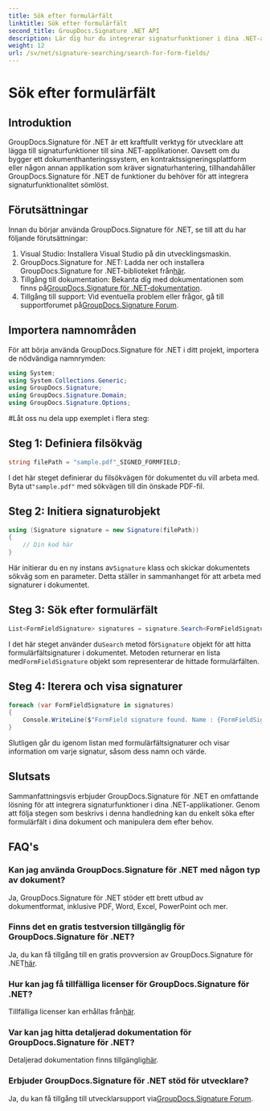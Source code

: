 ```yaml
---
title: Sök efter formulärfält
linktitle: Sök efter formulärfält
second_title: GroupDocs.Signature .NET API
description: Lär dig hur du integrerar signaturfunktioner i dina .NET-applikationer med GroupDocs.Signature for .NET. Följ vårt steg-för-steg för sömlös dokumenthantering.
weight: 12
url: /sv/net/signature-searching/search-for-form-fields/
---
```


# Sök efter formulärfält

## Introduktion
GroupDocs.Signature för .NET är ett kraftfullt verktyg för utvecklare att lägga till signaturfunktioner till sina .NET-applikationer. Oavsett om du bygger ett dokumenthanteringssystem, en kontraktssigneringsplattform eller någon annan applikation som kräver signaturhantering, tillhandahåller GroupDocs.Signature för .NET de funktioner du behöver för att integrera signaturfunktionalitet sömlöst.
## Förutsättningar
Innan du börjar använda GroupDocs.Signature för .NET, se till att du har följande förutsättningar:
1. Visual Studio: Installera Visual Studio på din utvecklingsmaskin.
2.  GroupDocs.Signature for .NET: Ladda ner och installera GroupDocs.Signature for .NET-biblioteket från[här](https://releases.groupdocs.com/signature/net/).
3.  Tillgång till dokumentation: Bekanta dig med dokumentationen som finns på[GroupDocs.Signature för .NET-dokumentation](https://tutorials.groupdocs.com/signature/net/).
4.  Tillgång till support: Vid eventuella problem eller frågor, gå till supportforumet på[GroupDocs.Signature Forum](https://forum.groupdocs.com/c/signature/13).

## Importera namnområden
För att börja använda GroupDocs.Signature för .NET i ditt projekt, importera de nödvändiga namnrymden:
```csharp
using System;
using System.Collections.Generic;
using GroupDocs.Signature;
using GroupDocs.Signature.Domain;
using GroupDocs.Signature.Options;
```
#Låt oss nu dela upp exemplet i flera steg:
## Steg 1: Definiera filsökväg
```csharp
string filePath = "sample.pdf"_SIGNED_FORMFIELD;
```
 I det här steget definierar du filsökvägen för dokumentet du vill arbeta med. Byta ut`"sample.pdf"` med sökvägen till din önskade PDF-fil.
## Steg 2: Initiera signaturobjekt
```csharp
using (Signature signature = new Signature(filePath))
{
    // Din kod här
}
```
 Här initierar du en ny instans av`Signature` klass och skickar dokumentets sökväg som en parameter. Detta ställer in sammanhanget för att arbeta med signaturer i dokumentet.
## Steg 3: Sök efter formulärfält
```csharp
List<FormFieldSignature> signatures = signature.Search<FormFieldSignature>(SignatureType.FormField);
```
 I det här steget använder du`Search` metod för`Signature` objekt för att hitta formulärfältsignaturer i dokumentet. Metoden returnerar en lista med`FormFieldSignature` objekt som representerar de hittade formulärfälten.
## Steg 4: Iterera och visa signaturer
```csharp
foreach (var FormFieldSignature in signatures)
{
    Console.WriteLine($"FormField signature found. Name : {FormFieldSignature.Name}. Value: {FormFieldSignature.Value}");
}
```
Slutligen går du igenom listan med formulärfältsignaturer och visar information om varje signatur, såsom dess namn och värde.

## Slutsats
Sammanfattningsvis erbjuder GroupDocs.Signature för .NET en omfattande lösning för att integrera signaturfunktioner i dina .NET-applikationer. Genom att följa stegen som beskrivs i denna handledning kan du enkelt söka efter formulärfält i dina dokument och manipulera dem efter behov.
## FAQ's
### Kan jag använda GroupDocs.Signature för .NET med någon typ av dokument?
Ja, GroupDocs.Signature för .NET stöder ett brett utbud av dokumentformat, inklusive PDF, Word, Excel, PowerPoint och mer.
### Finns det en gratis testversion tillgänglig för GroupDocs.Signature för .NET?
 Ja, du kan få tillgång till en gratis provversion av GroupDocs.Signature för .NET[här](https://releases.groupdocs.com/).
### Hur kan jag få tillfälliga licenser för GroupDocs.Signature för .NET?
 Tillfälliga licenser kan erhållas från[här](https://purchase.groupdocs.com/temporary-license/).
### Var kan jag hitta detaljerad dokumentation för GroupDocs.Signature för .NET?
 Detaljerad dokumentation finns tillgänglig[här](https://tutorials.groupdocs.com/signature/net/).
### Erbjuder GroupDocs.Signature för .NET stöd för utvecklare?
 Ja, du kan få tillgång till utvecklarsupport via[GroupDocs.Signature Forum](https://forum.groupdocs.com/c/signature/13).